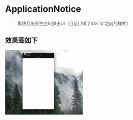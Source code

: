 # ApplicationNotice

> 模仿系统原生通知弹出UI（目前只做了iOS 10 之前的样式）

## 效果图如下
 <img src="image.gif" width="50%" >
